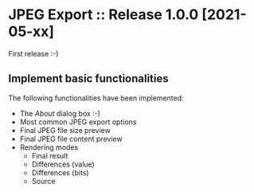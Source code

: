 # JPEG Export :: Release 1.0.0 [2021-05-xx]

First release :-)


## Implement basic functionalities

The following functionalities have been implemented:
- The *About* dialog box :-)
- Most common JPEG export options
- Final JPEG file size preview
- Final JPEG file content preview
- Rendering modes
  - Final result
  - Differences (value)
  - Differences (bits)
  - Source
